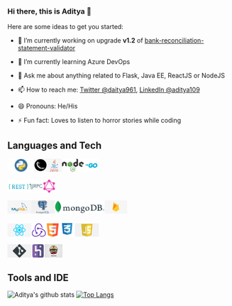 ### Hi there, this is Aditya 👋

<!--**aditya109/aditya109** is a ✨ _special_ ✨ repository because its `README.md` (this file) appears on your GitHub profile.-->

Here are some ideas to get you started:

- 🔭 I’m currently working on upgrade **v1.2** of [bank-reconciliation-statement-validator](https://github.com/aditya109/bank-reconcilation-statement-validator)
- 🌱 I’m currently learning Azure DevOps

- 💬 Ask me about anything related to Flask, Java EE, ReactJS or NodeJS
- 📫 How to reach me: [Twitter @daitya961](https://twitter.com/daitya961), [LinkedIn @aditya109](https://www.linkedin.com/in/aditya109/)
- 😄 Pronouns: He/His
- ⚡ Fun fact: Loves to listen to horror stories while coding

##  Languages and Tech
<img height="30" src="https://github.com/aditya109/aditya109/blob/master/assets/icons/python-transparent-background.png" /><img height="30" src="https://github.com/aditya109/aditya109/blob/master/assets/icons/188-1882559_python-flask-hd-png-download.png" /><img height="30" src="https://github.com/aditya109/aditya109/blob/master/assets/icons/kisspng-java-programming-language-selenium-computer-softwa-july-2-16-halab-4-dev-5bf78387a7bb41.028192901542947719687.jpg" /><img height="30" src="https://github.com/aditya109/aditya109/blob/master/assets/icons/1280px-Node.js_logo.svg.png" /><img height="30" src="https://github.com/aditya109/aditya109/blob/master/assets/icons/Go-Logo_Blue.png" />

<img height="30" src="https://github.com/aditya109/aditya109/blob/master/assets/icons/1_uHzooF1EtgcKn9_XiSST4w.png" /><img height="30" src="https://github.com/aditya109/aditya109/blob/master/assets/icons/grpc-icon-color.png" /><img height="30" src="https://github.com/aditya109/aditya109/blob/master/assets/icons/GraphQL_Logo.svg.png" />

<img height="30" src="https://github.com/aditya109/aditya109/blob/master/assets/icons/kisspng-logo-mysql-database-phpmyadmin-mysql-digital-agency-maidenhead-web-agency-uk-5b6475c3513438.3209368415333104033326.jpg" /><img height="30" src="https://github.com/aditya109/aditya109/blob/master/assets/icons/png-clipart-postgre-sql-logo-postgresql-relational-database-management-system-object-relational-database-database-blue-text.png" /><img height="30" src="https://github.com/aditya109/aditya109/blob/master/assets/icons/MongoDB_Logo_FullColorBlack_RGB-4td3yuxzjs.png" /><img height="30" src="https://github.com/aditya109/aditya109/blob/master/assets/icons/kisspng-firebase-cloud-messaging-google-developers-softwar-5ae1d9fd732ba0.9069340715247508454717.jpg" />

<img height="30" src="https://github.com/aditya109/aditya109/blob/master/assets/icons/kisspng-react-javascript-angularjs-ionic-atom-5b154be6709500.6532453515281223424611.jpg" /><img height="30" src="https://github.com/aditya109/aditya109/blob/master/assets/icons/0-U2DmhXYumRyXH6X1.png" /><img height="30" src="https://github.com/aditya109/aditya109/blob/master/assets/icons/1216733.svg" /><img height="35" src="https://github.com/aditya109/aditya109/blob/master/assets/icons/5351_-_CSS3-512.webp" /><img height="30" src="https://github.com/aditya109/aditya109/blob/master/assets/icons/blue-and-white-letter-m-logo-javascript-programmer-node-js-web-application-markup-language-png-clip-art.png" />

<img height="30" src="https://github.com/aditya109/aditya109/blob/master/assets/icons/png-transparent-github-computer-icons-repository-version-control-github-media-fork-git.png" /><img height="30" src="https://github.com/aditya109/aditya109/blob/master/assets/icons/873120.png" /><img height="30" src="https://github.com/aditya109/aditya109/blob/master/assets/icons/images.jfif">

## Tools and IDE



![Aditya's github stats](https://github-readme-stats.vercel.app/api?username=aditya109&show_icons=true&theme=synthwave) [![Top Langs](https://github-readme-stats.vercel.app/api/top-langs/?username=aditya109&layout=compact&theme=synthwave)](https://github.com/aditya109/github-readme-stats)



[1]: https://twitter.com/daitya961/
[2]: https://www.linkedin.com/in/aditya109/
